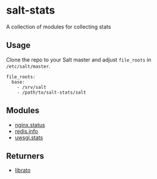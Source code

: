 salt-stats
==========

A collection of modules for collecting stats

Usage
-----

Clone the repo to your Salt master and adjust `file_roots` in `/etc/salt/master`.

```
file_roots:
  base:
    - /srv/salt
    - /path/to/salt-stats/salt
```

Modules
-------

* [nginx.status](https://github.com/lincolnloop/salt-stats/blob/master/salt/_modules/nginx.py)
* [redis.info](https://github.com/lincolnloop/salt-stats/blob/master/salt/_modules/redis.py)
* [uwsgi.stats](https://github.com/lincolnloop/salt-stats/blob/master/salt/_modules/uwsgi.py)

Returners
---------

* [librato](https://github.com/lincolnloop/salt-stats/blob/master/salt/_returners/librato.py)
